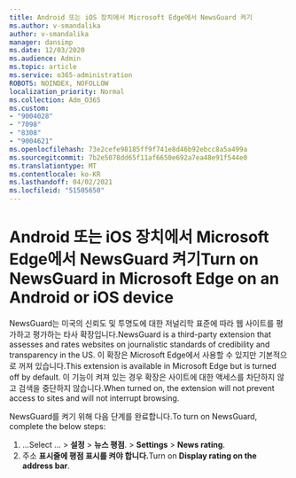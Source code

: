 ```yaml
---
title: Android 또는 iOS 장치에서 Microsoft Edge에서 NewsGuard 켜기
ms.author: v-smandalika
author: v-smandalika
manager: dansimp
ms.date: 12/03/2020
ms.audience: Admin
ms.topic: article
ms.service: o365-administration
ROBOTS: NOINDEX, NOFOLLOW
localization_priority: Normal
ms.collection: Adm_O365
ms.custom:
- "9004028"
- "7098"
- "8308"
- "9004621"
ms.openlocfilehash: 73e2cefe98185ff9f741e8d46b92ebcc8a5a499a
ms.sourcegitcommit: 7b2e5078dd65f11af6650e692a7ea48e91f544e0
ms.translationtype: MT
ms.contentlocale: ko-KR
ms.lasthandoff: 04/02/2021
ms.locfileid: "51505650"
---
```

# <a name="turn-on-newsguard-in-microsoft-edge-on-an-android-or-ios-device"></a><span data-ttu-id="7948e-102">Android 또는 iOS 장치에서 Microsoft Edge에서 NewsGuard 켜기</span><span class="sxs-lookup"><span data-stu-id="7948e-102">Turn on NewsGuard in Microsoft Edge on an Android or iOS device</span></span>

<span data-ttu-id="7948e-103">NewsGuard는 미국의 신뢰도 및 투명도에 대한 저널리학 표준에 따라 웹 사이트를 평가하고 평가하는 타사 확장입니다.</span><span class="sxs-lookup"><span data-stu-id="7948e-103">NewsGuard is a third-party extension that assesses and rates websites on journalistic standards of credibility and transparency in the US.</span></span> <span data-ttu-id="7948e-104">이 확장은 Microsoft Edge에서 사용할 수 있지만 기본적으로 꺼져 있습니다.</span><span class="sxs-lookup"><span data-stu-id="7948e-104">This extension is available in Microsoft Edge but is turned off by default.</span></span> <span data-ttu-id="7948e-105">이 기능이 켜져 있는 경우 확장은 사이트에 대한 액세스를 차단하지 않고 검색을 중단하지 않습니다.</span><span class="sxs-lookup"><span data-stu-id="7948e-105">When turned on, the extension will not prevent access to sites and will not interrupt browsing.</span></span>

<span data-ttu-id="7948e-106">NewsGuard를 켜기 위해 다음 단계를 완료합니다.</span><span class="sxs-lookup"><span data-stu-id="7948e-106">To turn on NewsGuard, complete the below steps:</span></span>
1. <span data-ttu-id="7948e-107">…</span><span class="sxs-lookup"><span data-stu-id="7948e-107">Select …</span></span><span data-ttu-id="7948e-108"> > **설정**  >  **뉴스 평점**.</span><span class="sxs-lookup"><span data-stu-id="7948e-108"> > **Settings** > **News rating**.</span></span>
2. <span data-ttu-id="7948e-109">주소 **표시줄에 평점 표시를 켜야 합니다.**</span><span class="sxs-lookup"><span data-stu-id="7948e-109">Turn on **Display rating on the address bar**.</span></span>